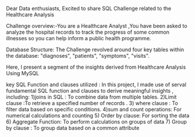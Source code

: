 Dear Data enthusiasts,
Excited to share SQL Challenge related to the Healthcare Analysis

Challenge overview:-You are a Healthcare Analyst ,You have been asked to analyze the hospital records to track the progress of some common illnesses so you can help inform a public health programme.

Database Structure:
The Challenge revolved around four key tables within the database:
"diagnoses", "patients", "symptoms", "visits".

Here, I present a segment of the insights derived from Healthcare Analysis Using MySQL

key SQL Function and clauses utilized :
In this project, I made use of serval fundamental SQL function and clauses to derive meaningful insights ,
including:
1)joins in SQL : To combine data from multiple tables.
2)Limit clause :To retrieve a specified number of records .
3) where clause : To filter data based on specific conditions.
4)sum and count operations: For numerical calculations and counting 
5) Order by clause: For sorting the data
6) Aggregate Function: To perform calculations on groups of data
7) Group by clause : To group data based on a common attribute
